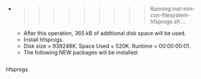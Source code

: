 * >>>>>>>>> Running inst-min-con-filesystem-hfsprogs.sh ...
  * After this operation, 365 kB of additional disk space will be used.
  * Install hfsprogs.
  * Disk size = 939248K. Space Used = 520K. Runtime = 00:00:00:01.
  * The following NEW packages will be installed:
  ```bash
hfsprogs
  ```
